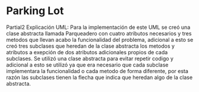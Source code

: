 # Parking Lot
Partial2
Explicación UML:
Para la implementación de este UML se creó una clase abstracta llamada Parqueadero con cuatro atributos necesarios y tres metodos que llevan acabo la funcionalidad del problema, adicional a esto se creó tres subclases que heredan de la clase abstracta los metodos y atributos a exepción de dos atributos adicionales propios de cada subclases. Se utilizó una clase abstracta para evitar repetir codigo y adicional a esto se utilizó ya que era necesario que cada subclase implementara la funcionalidad o cada metodo de forma diferente, por esta razón las subclases tienen la flecha que indica que heredan algo de la clase abstracta.
